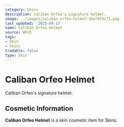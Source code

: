 ```yaml
---
category: Skins
description: Caliban Orfeo's signature helmet.
image: ../images/caliban-orfeo-helmet-3bef97dc71.png
last_updated: '2025-09-17'
name: Caliban Orfeo Helmet
source: WFCD
tags:
- Skin
- Skins
tradable: false
type: Skin
---
```


# Caliban Orfeo Helmet

Caliban Orfeo's signature helmet.

## Cosmetic Information

**Caliban Orfeo Helmet** is a skin cosmetic item for Skins.

